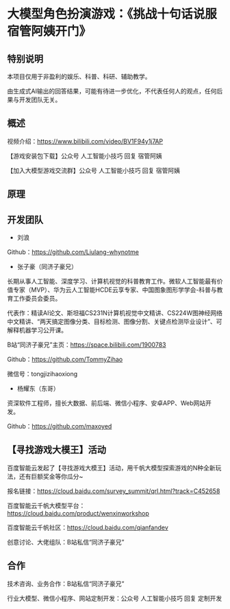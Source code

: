 # 大模型角色扮演游戏：《挑战十句话说服宿管阿姨开门》

## 特别说明

本项目仅用于非盈利的娱乐、科普、科研、辅助教学。

由生成式AI输出的回答结果，可能有待进一步优化，不代表任何人的观点，任何后果与开发团队无关。

## 概述

视频介绍：https://www.bilibili.com/video/BV1F94y1j7AP

【游戏安装包下载】公众号 人工智能小技巧 回复 宿管阿姨

【加入大模型游戏交流群】公众号 人工智能小技巧 回复 宿管阿姨

## 原理

## 开发团队

- 刘浪

Github：https://github.com/Liulang-whynotme

- 张子豪（同济子豪兄）

长期从事人工智能、深度学习、计算机视觉的科普教育工作。微软人工智能最有价值专家（MVP）、华为云人工智能HCDE云享专家、中国图象图形学学会-科普与教育工作委员会委员。

代表作：精读AI论文、斯坦福CS231N计算机视觉中文精讲、CS224W图神经网络中文精讲、“两天搞定图像分类、目标检测、图像分割、关键点检测毕业设计”、可解释机器学习公开课。

B站“同济子豪兄”主页：https://space.bilibili.com/1900783

Github：https://github.com/TommyZihao

微信号：tongjizihaoxiong

- 杨耀东（东哥）
  
资深软件工程师，擅长大数据、前后端、微信小程序、安卓APP、Web网站开发。

Github：https://github.com/maxoyed

## 【寻找游戏大模王】活动

百度智能云发起了【寻找游戏大模王】活动，用千帆大模型探索游戏的N种全新玩法，还有巨额奖金等你瓜分~

报名链接：https://cloud.baidu.com/survey_summit/qrl.html?track=C452658

百度智能云千帆大模型平台：https://cloud.baidu.com/product/wenxinworkshop

百度智能云千帆社区：https://cloud.baidu.com/qianfandev

创意讨论、大佬组队：B站私信“同济子豪兄”

## 合作

技术咨询、业务合作：B站私信“同济子豪兄”

行业大模型、微信小程序、网站定制开发：公众号 人工智能小技巧 回复 定制开发



